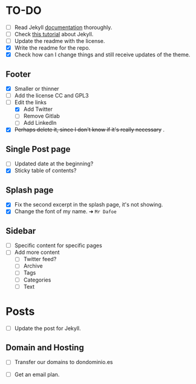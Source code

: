 # TO-DO

- [ ] Read Jekyll [documentation](https://jekyllrb.com/docs/home/) thoroughly. 
- [ ] Check [this tutorial](https://www.youtube.com/watch?v=oiNVQ9Zjy4o&list=PLWjCJDeWfDdfVEcLGAfdJn_HXyM4Y7_k-) about Jekyll. 
- [ ] Update the readme with the license. 
- [x] Write the readme for the repo. 
- [x] Check how can I change things and still receive updates of the theme. 

## Footer

* [x] Smaller or thinner
* [ ] Add the license CC and GPL3
* [ ] Edit the links
  * [x] Add Twitter
  * [ ] Remove Gitlab
  * [ ] Add LinkedIn 
* [x] ~~Perhaps delete it, since I don't know if it's really necessary~~ . 

## Single Post page

* [ ] Updated date at the beginning? 
* [x] Sticky table of contents? 

## Splash page

* [x] Fix the second excerpt in the splash page, it's not showing. 
* [x] Change the font of my name. ➜ `Mr Dafoe`

## Sidebar

* [ ] Specific content for specific pages
* [ ] Add more content
  * [ ] Twitter feed? 
  * [ ] Archive
  * [ ] Tags 
  * [ ] Categories 
  * [ ] Text 

# Posts 

* [ ] Update the post for Jekyll. 

## Domain and Hosting

* [ ] Transfer our domains to dondominio.es 

* [ ] Get an email plan.


